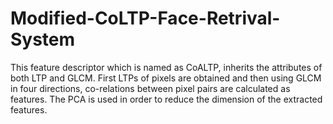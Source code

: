 # Modified-CoLTP-Face-Retrival-System
This feature descriptor which is named as CoALTP, inherits the attributes of both LTP and GLCM. First LTPs of pixels are obtained and then using GLCM in four directions, co-relations between pixel pairs are calculated as features. The PCA is used in order to reduce the dimension of the extracted features.
